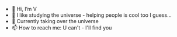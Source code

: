 - 👋 Hi, I’m V
- 👀 I like studying the universe - helping people is cool too I guess...
- 🌱 Currently taking over the universe
- 📫 How to reach me: U can't - I'll find you

<!---
yop-v7/yop-v7 is a ✨ special ✨ repository because its `README.md` (this file) appears on your GitHub profile.
You can click the Preview link to take a look at your changes.
--->
